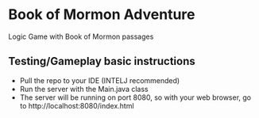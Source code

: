 # Book of Mormon Adventure

Logic Game with Book of Mormon passages

## Testing/Gameplay basic instructions

- Pull the repo to your IDE (INTELJ recommended)
- Run the server with the Main.java class
- The server will be running on port 8080, so with your web browser, go to http://localhost:8080/index.html

